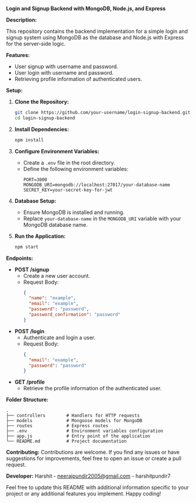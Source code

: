 
**Login and Signup Backend with MongoDB, Node.js, and Express**

**Description:**

This repository contains the backend implementation for a simple login and signup system using MongoDB as the database and Node.js with Express for the server-side logic.

**Features:**
- User signup with username and password.
- User login with username and password.
- Retrieving profile information of authenticated users.

**Setup:**

1. **Clone the Repository:**
   ```bash
   git clone https://github.com/your-username/login-signup-backend.git
   cd login-signup-backend
   ```

2. **Install Dependencies:**
   ```bash
   npm install
   ```

3. **Configure Environment Variables:**
   - Create a `.env` file in the root directory.
   - Define the following environment variables:
     ```
     PORT=3000
     MONGODB_URI=mongodb://localhost:27017/your-database-name
     SECRET_KEY=your-secret-key-for-jwt
     ```

4. **Database Setup:**
   - Ensure MongoDB is installed and running.
   - Replace `your-database-name` in the `MONGODB_URI` variable with your MongoDB database name.

5. **Run the Application:**
   ```bash
   npm start
   ```

**Endpoints:**

- **POST /signup**
  - Create a new user account.
  - Request Body:
    ```json
    {
      "name": "example",
      "email": "example",
      "password": "password",
      "password_confirmation": "password"
    }
    ```
- **POST /login**
  - Authenticate and login a user.
  - Request Body:
    ```json
    {
      "email": "example",
      "password": "password"
    }
    ```
- **GET /profile**
  - Retrieve the profile information of the authenticated user.

**Folder Structure:**
```
.
├── controllers        # Handlers for HTTP requests
├── models             # Mongoose models for MongoDB
├── routes             # Express routes
├── .env               # Environment variables configuration
├── app.js             # Entry point of the application
└── README.md          # Project documentation
```

**Contributing:**
Contributions are welcome. If you find any issues or have suggestions for improvements, feel free to open an issue or create a pull request.

**Developer:**
Harshit - neerajpundir2005@gmail.com - harshitpundir7

Feel free to update this README with additional information specific to your project or any additional features you implement. Happy coding!
